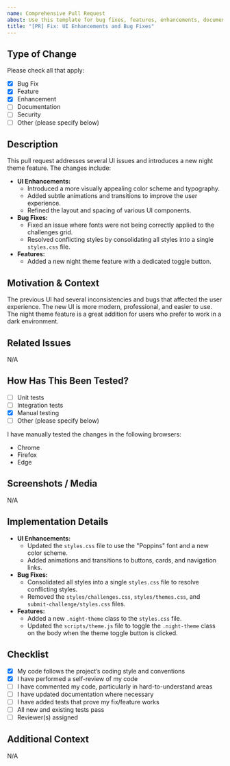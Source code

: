 ```yaml
---
name: Comprehensive Pull Request
about: Use this template for bug fixes, features, enhancements, documentation, or security updates.
title: "[PR] Fix: UI Enhancements and Bug Fixes"
---
```


## Type of Change

Please check all that apply:
- [x] Bug Fix
- [x] Feature
- [x] Enhancement
- [ ] Documentation
- [ ] Security
- [ ] Other (please specify below)

## Description

This pull request addresses several UI issues and introduces a new night theme feature. The changes include:

*   **UI Enhancements:**
    *   Introduced a more visually appealing color scheme and typography.
    *   Added subtle animations and transitions to improve the user experience.
    *   Refined the layout and spacing of various UI components.
*   **Bug Fixes:**
    *   Fixed an issue where fonts were not being correctly applied to the challenges grid.
    *   Resolved conflicting styles by consolidating all styles into a single `styles.css` file.
*   **Features:**
    *   Added a new night theme feature with a dedicated toggle button.

## Motivation & Context

The previous UI had several inconsistencies and bugs that affected the user experience. The new UI is more modern, professional, and easier to use. The night theme feature is a great addition for users who prefer to work in a dark environment.

## Related Issues

N/A

## How Has This Been Tested?

- [ ] Unit tests
- [ ] Integration tests
- [x] Manual testing
- [ ] Other (please specify below)

I have manually tested the changes in the following browsers:

*   Chrome
*   Firefox
*   Edge

## Screenshots / Media

N/A

## Implementation Details

*   **UI Enhancements:**
    *   Updated the `styles.css` file to use the "Poppins" font and a new color scheme.
    *   Added animations and transitions to buttons, cards, and navigation links.
*   **Bug Fixes:**
    *   Consolidated all styles into a single `styles.css` file to resolve conflicting styles.
    *   Removed the `styles/challenges.css`, `styles/themes.css`, and `submit-challenge/styles.css` files.
*   **Features:**
    *   Added a new `.night-theme` class to the `styles.css` file.
    *   Updated the `scripts/theme.js` file to toggle the `.night-theme` class on the body when the theme toggle button is clicked.

## Checklist

- [x] My code follows the project’s coding style and conventions
- [x] I have performed a self-review of my code
- [ ] I have commented my code, particularly in hard-to-understand areas
- [ ] I have updated documentation where necessary
- [ ] I have added tests that prove my fix/feature works
- [ ] All new and existing tests pass
- [ ] Reviewer(s) assigned

## Additional Context

N/A
